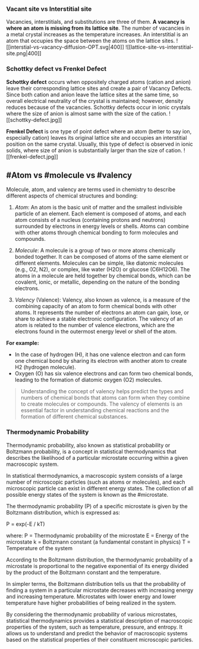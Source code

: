 


### Vacant site vs Interstitial site 
 Vacancies, interstitials, and substitutions are three of them. **A vacancy is where an atom is missing from its lattice site**. The number of vacancies in a metal crystal increases as the temperature increases. An interstitial is an atom that occupies the space between the atoms on the lattice sites.
 ![[interstial-vs-vacancy-diffusion-OPT.svg|400]]
 ![[lattice-site-vs-interstitial-site.png|400]]

### Schottky defect vs Frenkel Defect

 **Schottky defect** occurs when oppositely charged atoms (cation and anion) leave their corresponding lattice sites and create a pair of Vacancy Defects. Since both cation and anion leave the lattice sites at the same time, so overall electrical neutrality of the crystal is maintained; however, density reduces because of the vacancies. Schottky defects occur in ionic crystals where the size of anion is almost same with the size of the cation.
![[schottky-defect.jpg]]

 **Frenkel Defect** is one type of point defect where an atom (better to say ion, especially cation) leaves its original lattice site and occupies an interstitial position on the same crystal. Usually, this type of defect is observed in ionic solids, where size of anion is substantially larger than the size of cation.
![[frenkel-defect.jpg]]


## #Atom vs #molecule vs #valency

Molecule, atom, and valency are terms used in chemistry to describe different aspects of chemical structures and bonding:

1. *Atom*: An atom is the basic unit of matter and the smallest indivisible particle of an element. Each element is composed of atoms, and each atom consists of a nucleus (containing protons and neutrons) surrounded by electrons in energy levels or shells. Atoms can combine with other atoms through chemical bonding to form molecules and compounds.
    
2. *Molecule*: A molecule is a group of two or more atoms chemically bonded together. It can be composed of atoms of the same element or different elements. Molecules can be simple, like diatomic molecules (e.g., O2, N2), or complex, like water (H2O) or glucose (C6H12O6). The atoms in a molecule are held together by chemical bonds, which can be covalent, ionic, or metallic, depending on the nature of the bonding electrons.
    
3. *Valency* (Valence): Valency, also known as valence, is a measure of the combining capacity of an atom to form chemical bonds with other atoms. It represents the number of electrons an atom can gain, lose, or share to achieve a stable electronic configuration. The valency of an atom is related to the number of valence electrons, which are the electrons found in the outermost energy level or shell of the atom.
    

**For example:**

- In the case of hydrogen (H), it has one valence electron and can form one chemical bond by sharing its electron with another atom to create H2 (hydrogen molecule).
- Oxygen (O) has six valence electrons and can form two chemical bonds, leading to the formation of diatomic oxygen (O2) molecules.

> Understanding the concept of valency helps predict the types and numbers of chemical bonds that atoms can form when they combine to create molecules or compounds. The valency of elements is an essential factor in understanding chemical reactions and the formation of different chemical substances.


### Thermodynamic Probability
Thermodynamic probability, also known as statistical probability or Boltzmann probability, is a concept in statistical thermodynamics that describes the likelihood of a particular microstate occurring within a given macroscopic system.

In statistical thermodynamics, a macroscopic system consists of a large number of microscopic particles (such as atoms or molecules), and each microscopic particle can exist in different energy states. The collection of all possible energy states of the system is known as the #microstate.

The thermodynamic probability (P) of a specific microstate is given by the Boltzmann distribution, which is expressed as:

P = exp(-E / kT)

where: P = Thermodynamic probability of the microstate E = Energy of the microstate k = Boltzmann constant (a fundamental constant in physics) T = Temperature of the system

According to the Boltzmann distribution, the thermodynamic probability of a microstate is proportional to the negative exponential of its energy divided by the product of the Boltzmann constant and the temperature.

In simpler terms, the Boltzmann distribution tells us that the probability of finding a system in a particular microstate decreases with increasing energy and increasing temperature. Microstates with lower energy and lower temperature have higher probabilities of being realized in the system.

By considering the thermodynamic probability of various microstates, statistical thermodynamics provides a statistical description of macroscopic properties of the system, such as temperature, pressure, and entropy. It allows us to understand and predict the behavior of macroscopic systems based on the statistical properties of their constituent microscopic particles.
